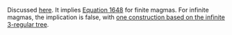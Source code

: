 Discussed [here](https://leanprover.zulipchat.com/#narrow/stream/458659-Equational/topic/1648.20!.3D.3E.20206).  It implies [Equation 1648](https://teorth.github.io/equational_theories/implications/?1648) for finite magmas. For infinite magmas, the implication is false, with [one construction based on the infinite 3-regular tree](https://leanprover.zulipchat.com/#narrow/stream/458659-Equational/topic/1648.20!.3D.3E.20206/near/476985846).
